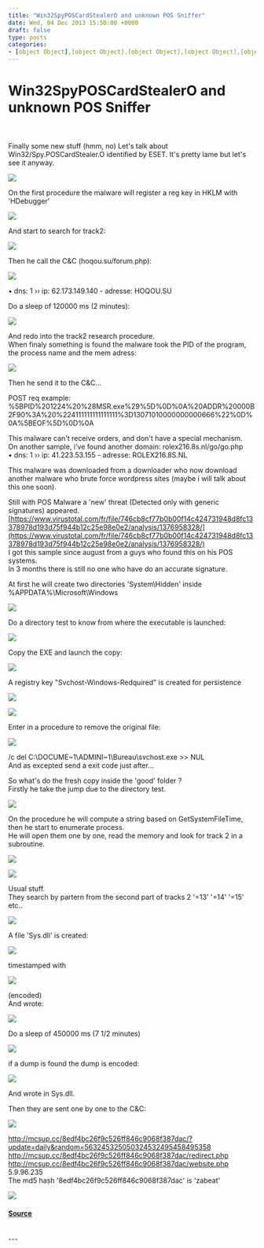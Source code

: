 ```yaml
---
title: "Win32SpyPOSCardStealerO and unknown POS Sniffer"
date: Wed, 04 Dec 2013 15:50:00 +0000
draft: false
type: posts
categories: 
- [object Object],[object Object],[object Object],[object Object],[object Object],[object Object]
---
```

# Win32SpyPOSCardStealerO and unknown POS Sniffer

<br/>

<br/>
Finally some new stuff (hmm, no)  
Let's talk about Win32/Spy.POSCardStealer.O identified by ESET.  
It's pretty lame but let's see it anyway.  

[![](https://blogger.googleusercontent.com/img/b/R29vZ2xl/AVvXsEjYNjhfFIJdWO1hRdU-MzDG2dNWjrlWgWgB_yM4hcyiN-6NxCvNMr9JZMhP3vhSZf1ZEmo3riXF3wViy5FSyOAFEzv8Ap6_SPMceTxixHD-90VFDQbMtTUgUsX14EBUGFpa2POXCjIOM5Y/s400/12-08-2013+21-53-55.png)](https://blogger.googleusercontent.com/img/b/R29vZ2xl/AVvXsEjYNjhfFIJdWO1hRdU-MzDG2dNWjrlWgWgB_yM4hcyiN-6NxCvNMr9JZMhP3vhSZf1ZEmo3riXF3wViy5FSyOAFEzv8Ap6_SPMceTxixHD-90VFDQbMtTUgUsX14EBUGFpa2POXCjIOM5Y/s1600/12-08-2013+21-53-55.png)

  
On the first procedure the malware will register a reg key in HKLM with 'HDebugger'  

[![](https://blogger.googleusercontent.com/img/b/R29vZ2xl/AVvXsEhomG0cyBtm68IE1dk3i2uNJYeYA8JBhFJY7xV2cU6EfzFLYrkD9rspDza_eYrANcTOmtKIaZgdFZmyIqINlhlKsPZbrEqbGicDpLgTdfu3I4qXa7L-sLdK4bVTibIQ4OR8gBi0Nhke68U/s400/12-08-2013+21-56-52.png)](https://blogger.googleusercontent.com/img/b/R29vZ2xl/AVvXsEhomG0cyBtm68IE1dk3i2uNJYeYA8JBhFJY7xV2cU6EfzFLYrkD9rspDza_eYrANcTOmtKIaZgdFZmyIqINlhlKsPZbrEqbGicDpLgTdfu3I4qXa7L-sLdK4bVTibIQ4OR8gBi0Nhke68U/s1600/12-08-2013+21-56-52.png)

  
And start to search for track2:  

[![](https://blogger.googleusercontent.com/img/b/R29vZ2xl/AVvXsEjh2qfsWQ4-V37s9yMhuv2Lj2B-fDzpA9ZThc_Wa3J_5TdGdmqPjWGo0qn5bzxJ98813rDsbkoKw__2XzzQ11BUGv3nM-0bRRyHMpzb6aq4A6KUVIVafhoGNZYHWCAF1hgN8w-O9MHtHIU/s400/12-08-2013+22-18-31.png)](https://blogger.googleusercontent.com/img/b/R29vZ2xl/AVvXsEjh2qfsWQ4-V37s9yMhuv2Lj2B-fDzpA9ZThc_Wa3J_5TdGdmqPjWGo0qn5bzxJ98813rDsbkoKw__2XzzQ11BUGv3nM-0bRRyHMpzb6aq4A6KUVIVafhoGNZYHWCAF1hgN8w-O9MHtHIU/s1600/12-08-2013+22-18-31.png)

  
Then he call the C&C (hoqou.su/forum.php):  

[![](https://blogger.googleusercontent.com/img/b/R29vZ2xl/AVvXsEhQS2AoeLKg9fPkX8hlfYMc_ZB7Yy7qy2nKFAzZNvnYI2eXgAsyh3MOPp1-CvvAzEiuciOmbwH-MaFd_9Y_k7Lee6uMy_gzsSn431LuP_3C-0eGMGVEZYg1mcbZc-EAnl4jqV4X2nutUNE/s400/12-08-2013+22-38-35.png)](https://blogger.googleusercontent.com/img/b/R29vZ2xl/AVvXsEhQS2AoeLKg9fPkX8hlfYMc_ZB7Yy7qy2nKFAzZNvnYI2eXgAsyh3MOPp1-CvvAzEiuciOmbwH-MaFd_9Y_k7Lee6uMy_gzsSn431LuP_3C-0eGMGVEZYg1mcbZc-EAnl4jqV4X2nutUNE/s1600/12-08-2013+22-38-35.png)

• dns: 1 ›› ip: 62.173.149.140 - adresse: HOQOU.SU  
  
Do a sleep of 120000 ms (2 minutes):  

[![](https://blogger.googleusercontent.com/img/b/R29vZ2xl/AVvXsEiGU4ski1jTqWdze5u-lVozxzMcBaAJK9tnSKCikyrbGdM55FwauI5oDPjhRl56gKXlrvdQZovQdSMi58YWexSvv0AVYeG84bNNzqhfGLTlcRJzuGNgMx00OWWvrBKZO6f8o2KsKlgFHzE/s400/12-08-2013+22-44-18.png)](https://blogger.googleusercontent.com/img/b/R29vZ2xl/AVvXsEiGU4ski1jTqWdze5u-lVozxzMcBaAJK9tnSKCikyrbGdM55FwauI5oDPjhRl56gKXlrvdQZovQdSMi58YWexSvv0AVYeG84bNNzqhfGLTlcRJzuGNgMx00OWWvrBKZO6f8o2KsKlgFHzE/s1600/12-08-2013+22-44-18.png)

  
And redo into the track2 research procedure.  
When finaly something is found the malware took the PID of the program, the process name and the mem adress:  

[![](https://blogger.googleusercontent.com/img/b/R29vZ2xl/AVvXsEhs94RCypx9kcQdfNYArvsfwTXOyHcyi_qhgISMWufkovdLnxSHY0EUdsX6t1NNkwJfyKIGjRw_fwQ4NbcLNPATbQRGt8t3Ga1qJQNAOwzxYdzLMGx0E328hZTWTPgjq6cU53m_KXMfjt0/s400/12-08-2013+23-00-47.png)](https://blogger.googleusercontent.com/img/b/R29vZ2xl/AVvXsEhs94RCypx9kcQdfNYArvsfwTXOyHcyi_qhgISMWufkovdLnxSHY0EUdsX6t1NNkwJfyKIGjRw_fwQ4NbcLNPATbQRGt8t3Ga1qJQNAOwzxYdzLMGx0E328hZTWTPgjq6cU53m_KXMfjt0/s1600/12-08-2013+23-00-47.png)

Then he send it to the C&C...  
  
POST req example:  
%5BPID%201224%20%28MSR.exe%29%5D%0D%0A%20ADDR%20000B2F90%3A%20%224111111111111111%3D13071010000000000666%22%0D%0A%5BEOF%5D%0D%0A  
  
This malware can't receive orders, and don't have a special mechanism.  
On another sample, i've found another domain: rolex216.8s.nl/go/go.php  
• dns: 1 ›› ip: 41.223.53.155 - adresse: ROLEX216.8S.NL  
  
This malware was downloaded from a downloader who now download another malware who brute force wordpress sites (maybe i will talk about this one soon).  
  
Still with POS Malware a 'new' threat (Detected only with generic signatures) appeared.  
[https://www.virustotal.com/fr/file/746cb8cf77b0b00f14c424731948d8fc13378978d193d75f944b12c25e98e0e2/analysis/1376958328/](https://www.virustotal.com/fr/file/746cb8cf77b0b00f14c424731948d8fc13378978d193d75f944b12c25e98e0e2/analysis/1376958328/)  
I got this sample since august from a guys who found this on his POS systems.  
In 3 months there is still no one who have do an accurate signature.  
  
At first he will create two directories 'System\\Hidden' inside %APPDATA%\\Microsoft\\Windows  

[![](https://blogger.googleusercontent.com/img/b/R29vZ2xl/AVvXsEgNOL_49r4bNm7PwWFN_h-uXbjW6ZE1u-5az53J5QRDVpAwJjBRT0x1of9A8y-oHc98mKIb6PcT2g6owLGtjUUJ3clWbQpm1AnZAR5Xm6EdOK4fk3Rq4DsZenuF42zm4ng2W7famATN3QA/s400/20-08-2013+00-37-35.png)](https://blogger.googleusercontent.com/img/b/R29vZ2xl/AVvXsEgNOL_49r4bNm7PwWFN_h-uXbjW6ZE1u-5az53J5QRDVpAwJjBRT0x1of9A8y-oHc98mKIb6PcT2g6owLGtjUUJ3clWbQpm1AnZAR5Xm6EdOK4fk3Rq4DsZenuF42zm4ng2W7famATN3QA/s1600/20-08-2013+00-37-35.png)

  
Do a directory test to know from where the executable is launched:  

[![](https://blogger.googleusercontent.com/img/b/R29vZ2xl/AVvXsEh8So20MwT1g2W6lp-B4_YJF0lzLv1PhsN0EFFEWueUo3Xqp1y6YOQHSB5UyR1GWyl_hbiGX_SNeg2tGADul9ZwNSGM6FvMk17WcM-Qk8WXVHT4iDw3BN-uaGJoQtphgp64NhKnAxQG2Kk/s400/20-08-2013+01-36-35.png)](https://blogger.googleusercontent.com/img/b/R29vZ2xl/AVvXsEh8So20MwT1g2W6lp-B4_YJF0lzLv1PhsN0EFFEWueUo3Xqp1y6YOQHSB5UyR1GWyl_hbiGX_SNeg2tGADul9ZwNSGM6FvMk17WcM-Qk8WXVHT4iDw3BN-uaGJoQtphgp64NhKnAxQG2Kk/s1600/20-08-2013+01-36-35.png)

  
Copy the EXE and launch the copy:  

[![](https://blogger.googleusercontent.com/img/b/R29vZ2xl/AVvXsEhHMWveezx07LJ8WM4fMD-f8ftF7z_fX92hF0lSZ4J0EUyDr4m5IU-m5L_igPji7Yp8wmdf_QbqLJdr-6eD9WL12Z9B_l7AzUYtUnj2Kxo5h90wIlUoqRRXLebC6KX8KnWnnVrGx1hnrY4/s400/20-08-2013+01-21-12.png)](https://blogger.googleusercontent.com/img/b/R29vZ2xl/AVvXsEhHMWveezx07LJ8WM4fMD-f8ftF7z_fX92hF0lSZ4J0EUyDr4m5IU-m5L_igPji7Yp8wmdf_QbqLJdr-6eD9WL12Z9B_l7AzUYtUnj2Kxo5h90wIlUoqRRXLebC6KX8KnWnnVrGx1hnrY4/s1600/20-08-2013+01-21-12.png)

  
A registry key "Svchost-Windows-Redquired" is created for persistence  

[![](https://blogger.googleusercontent.com/img/b/R29vZ2xl/AVvXsEhfc_dAI7dDs2k5xN5-C6VJFHHRTp6Pw5KpIUmJzahtJ0LBn2z7QQXWJUIur0jpzZnsAxJk6Emp8-EWbSuMJIdbWZebaDl_hpuKY03JgjTeJE9GQlk_sP1KDBi0o5sK8Lsgel8WSqJI-YI/s400/20-08-2013+01-24-40.png)](https://blogger.googleusercontent.com/img/b/R29vZ2xl/AVvXsEhfc_dAI7dDs2k5xN5-C6VJFHHRTp6Pw5KpIUmJzahtJ0LBn2z7QQXWJUIur0jpzZnsAxJk6Emp8-EWbSuMJIdbWZebaDl_hpuKY03JgjTeJE9GQlk_sP1KDBi0o5sK8Lsgel8WSqJI-YI/s1600/20-08-2013+01-24-40.png)

[![](https://blogger.googleusercontent.com/img/b/R29vZ2xl/AVvXsEiwzypdlKqUIMfhxzuflgNHqpORgxZGXAjcmG9WCkXJ2I4vBWKmj8tMK1J78MMHXNIIIjVdogobvjxxDqbcwrqVc0P-iHS1tP9y0fcZhR67LCiRGUa6-tY-LotM5Qq5G9RxPNI6SU6h01Y/s400/20-08-2013+01-26-46.png)](https://blogger.googleusercontent.com/img/b/R29vZ2xl/AVvXsEiwzypdlKqUIMfhxzuflgNHqpORgxZGXAjcmG9WCkXJ2I4vBWKmj8tMK1J78MMHXNIIIjVdogobvjxxDqbcwrqVc0P-iHS1tP9y0fcZhR67LCiRGUa6-tY-LotM5Qq5G9RxPNI6SU6h01Y/s1600/20-08-2013+01-26-46.png)

  
Enter in a procedure to remove the original file:  

[![](https://blogger.googleusercontent.com/img/b/R29vZ2xl/AVvXsEjxqH32kFyjDPfF30Xh7kWm253jM5fydaXQldR-3vaDdMsRvJFo7OweiD8m0NVGauC9OPH-v4_i2d1shmkiDqsC2DM8yuYiMBkVqowN3LBgsWeSjVLJW3EhIQsU1CGE0fF_qG3tuHd7TIk/s400/20-08-2013+01-28-11.png)](https://blogger.googleusercontent.com/img/b/R29vZ2xl/AVvXsEjxqH32kFyjDPfF30Xh7kWm253jM5fydaXQldR-3vaDdMsRvJFo7OweiD8m0NVGauC9OPH-v4_i2d1shmkiDqsC2DM8yuYiMBkVqowN3LBgsWeSjVLJW3EhIQsU1CGE0fF_qG3tuHd7TIk/s1600/20-08-2013+01-28-11.png)

/c del C:\\DOCUME~1\\ADMINI~1\\Bureau\\svchost.exe >> NUL  
And as excepted send a exit code just after...  
  
So what's do the fresh copy inside the 'good' folder ?  
Firstly he take the jump due to the directory test.  

[![](https://blogger.googleusercontent.com/img/b/R29vZ2xl/AVvXsEjhimIB6bcZdU0f2qB7OSrkqIoamK3XI-ahmh688pG3pEI0TdT3XFBjVqmU4Hrf-jm9m3dVt27UHZo0Mfwd6gwv_3lgdUpjG0dkrddy2PyA6NmwV8BFPhhMweWe0tf8W3UikhuyG1tjba0/s400/20-08-2013+01-42-34.png)](https://blogger.googleusercontent.com/img/b/R29vZ2xl/AVvXsEjhimIB6bcZdU0f2qB7OSrkqIoamK3XI-ahmh688pG3pEI0TdT3XFBjVqmU4Hrf-jm9m3dVt27UHZo0Mfwd6gwv_3lgdUpjG0dkrddy2PyA6NmwV8BFPhhMweWe0tf8W3UikhuyG1tjba0/s1600/20-08-2013+01-42-34.png)

  
On the procedure he will compute a string based on GetSystemFileTime, then he start to enumerate process.  
He will open them one by one, read the memory and look for track 2 in a subroutine.  

[![](https://blogger.googleusercontent.com/img/b/R29vZ2xl/AVvXsEioyj6c_yLKGbeCM6BTRzy4qr8SjcVi7w6lKXCt_o7_48zt-c_j9NiFbRMtMPmez-8tDLeYsqP1pH-Gzd3IoOz5xo9ytkDwB_ZuA3sQecLrATJQzNBMNsvQVpswd2KJi54INKShqAByYhs/s400/20-08-2013+02-05-04.png)](https://blogger.googleusercontent.com/img/b/R29vZ2xl/AVvXsEioyj6c_yLKGbeCM6BTRzy4qr8SjcVi7w6lKXCt_o7_48zt-c_j9NiFbRMtMPmez-8tDLeYsqP1pH-Gzd3IoOz5xo9ytkDwB_ZuA3sQecLrATJQzNBMNsvQVpswd2KJi54INKShqAByYhs/s1600/20-08-2013+02-05-04.png)

[![](https://blogger.googleusercontent.com/img/b/R29vZ2xl/AVvXsEguhyqmXfSLusQS8CRiqfmvCU-f40SbXTvB8u9MnkfeqRcjHM9Uvbcv-WqUDYY9pLACAqcEcJofGabz-njT9dTAfZ2sbC0IOFy4xnRALqMBasYKnG2aPz0zCinUxbg4_e2mMs3o6ElW3yQ/s400/20-08-2013+01-54-04.png)](https://blogger.googleusercontent.com/img/b/R29vZ2xl/AVvXsEguhyqmXfSLusQS8CRiqfmvCU-f40SbXTvB8u9MnkfeqRcjHM9Uvbcv-WqUDYY9pLACAqcEcJofGabz-njT9dTAfZ2sbC0IOFy4xnRALqMBasYKnG2aPz0zCinUxbg4_e2mMs3o6ElW3yQ/s1600/20-08-2013+01-54-04.png)

Usual stuff.  
They search by partern from the second part of tracks 2 '=13' '=14' '=15' etc..  

[![](https://blogger.googleusercontent.com/img/b/R29vZ2xl/AVvXsEgnpVZFmbXL_Mdve65WTNnHqPvkFN_feLysXFvZ_tMcL5uKABmjn7GYbLW1fDZktfiM90kU7BQOi5vivUFkXhiFBaZWKF5XEQBfTs3h5BgSD05jsYoNPJ0kJKRn2nNO8y6ziLq_VJBUxbk/s400/25-08-2013+18-31-13.png)](https://blogger.googleusercontent.com/img/b/R29vZ2xl/AVvXsEgnpVZFmbXL_Mdve65WTNnHqPvkFN_feLysXFvZ_tMcL5uKABmjn7GYbLW1fDZktfiM90kU7BQOi5vivUFkXhiFBaZWKF5XEQBfTs3h5BgSD05jsYoNPJ0kJKRn2nNO8y6ziLq_VJBUxbk/s1600/25-08-2013+18-31-13.png)

  
A file 'Sys.dll' is created:  

[![](https://blogger.googleusercontent.com/img/b/R29vZ2xl/AVvXsEhTRHsmW9FK7NSg5_tepgc6UJP9uxe380405jF3iyNm7nH0Q_gfGMb17Lh0Onticl3zvuhJ8m7SFO93vkoacNE2Aw1sguhuZmHZmqW0j-eczLC1Uxug4Xe6T1VtTVmcX8WPjOKlPamHnSg/s400/22-08-2013+15-21-44.png)](https://blogger.googleusercontent.com/img/b/R29vZ2xl/AVvXsEhTRHsmW9FK7NSg5_tepgc6UJP9uxe380405jF3iyNm7nH0Q_gfGMb17Lh0Onticl3zvuhJ8m7SFO93vkoacNE2Aw1sguhuZmHZmqW0j-eczLC1Uxug4Xe6T1VtTVmcX8WPjOKlPamHnSg/s1600/22-08-2013+15-21-44.png)

timestamped with  

[![](https://blogger.googleusercontent.com/img/b/R29vZ2xl/AVvXsEgKV3ToVuOItbevbjcT2rc2mtj82d1t75sp0aPRaT0SOQZqqzcZPepNVKS-SiV6d8lhqnIiv4MlLmk-dVxJhnVlWoSp6IqpLtMIzchD8wc1mZc-RBVu6-XwKVR8gESlPN5niYcAmU8Lkxs/s1600/25-08-2013+18-21-10.png)](https://blogger.googleusercontent.com/img/b/R29vZ2xl/AVvXsEgKV3ToVuOItbevbjcT2rc2mtj82d1t75sp0aPRaT0SOQZqqzcZPepNVKS-SiV6d8lhqnIiv4MlLmk-dVxJhnVlWoSp6IqpLtMIzchD8wc1mZc-RBVu6-XwKVR8gESlPN5niYcAmU8Lkxs/s1600/25-08-2013+18-21-10.png)

(encoded)  
And wrote:  

[![](https://blogger.googleusercontent.com/img/b/R29vZ2xl/AVvXsEjzZoQq73WkppAiWREiOl5hy53qtc6hOaMK6ddluwmR0yCd2TTO-c5nTEFG6uiAbm9Jid6q1PZ1wAjPk8RNegVANigdVSZEuJlwglxxKqYRYJslPpiza7KMhxcZ16jM3n1VDTI9ik2ocqE/s400/22-08-2013+15-43-37.png)](https://blogger.googleusercontent.com/img/b/R29vZ2xl/AVvXsEjzZoQq73WkppAiWREiOl5hy53qtc6hOaMK6ddluwmR0yCd2TTO-c5nTEFG6uiAbm9Jid6q1PZ1wAjPk8RNegVANigdVSZEuJlwglxxKqYRYJslPpiza7KMhxcZ16jM3n1VDTI9ik2ocqE/s1600/22-08-2013+15-43-37.png)

  
Do a sleep of 450000 ms (7 1/2 minutes)  

[![](https://blogger.googleusercontent.com/img/b/R29vZ2xl/AVvXsEgzoPtWPRpk82KHlxP45HROhbBNOHw8O_qwfq2ZALgaNXsFC_3t0dc9iu8ETFNTIEbDPbAZ4uNRFsTsIcqREQrOUZFl1BkECqvL-NL8ljNjUJkmCve9lcjnmq8fNqE5-nLPQ76_gfevjhY/s400/20-08-2013+02-24-42.png)](https://blogger.googleusercontent.com/img/b/R29vZ2xl/AVvXsEgzoPtWPRpk82KHlxP45HROhbBNOHw8O_qwfq2ZALgaNXsFC_3t0dc9iu8ETFNTIEbDPbAZ4uNRFsTsIcqREQrOUZFl1BkECqvL-NL8ljNjUJkmCve9lcjnmq8fNqE5-nLPQ76_gfevjhY/s1600/20-08-2013+02-24-42.png)

  
if a dump is found the dump is encoded:  

[![](https://blogger.googleusercontent.com/img/b/R29vZ2xl/AVvXsEiN-tL4fLosqquCqOb1MOnGI6z6PgdRXNfLlcFzgdK9f42_rPIaHy7Sld-6wCuYRXCFn2gVr9NTMe4028RJGox-QFExV8fzoiaDbd4ez-ebxV-6Eca5f00BGbPT14eJJUu1tFIxVqK2RCM/s400/25-08-2013+17-51-28.png)](https://blogger.googleusercontent.com/img/b/R29vZ2xl/AVvXsEiN-tL4fLosqquCqOb1MOnGI6z6PgdRXNfLlcFzgdK9f42_rPIaHy7Sld-6wCuYRXCFn2gVr9NTMe4028RJGox-QFExV8fzoiaDbd4ez-ebxV-6Eca5f00BGbPT14eJJUu1tFIxVqK2RCM/s1600/25-08-2013+17-51-28.png)

And wrote in Sys.dll.  
  
Then they are sent one by one to the C&C:  

[![](https://blogger.googleusercontent.com/img/b/R29vZ2xl/AVvXsEiG4iQUNKPc0zOyXGBFmR0sZWjkXwnEtYJK_orCDZQbZrfTDmaBUCE2v1ErVDVK-igy3YFG5j0ji3dCjlswo8CFOhUWSwxQA6fW_LCAL6E3C_FctR8g6tikhWIcSMFbq66-e3RkeuAi5CE/s400/25-08-2013+18-06-25.png)](https://blogger.googleusercontent.com/img/b/R29vZ2xl/AVvXsEiG4iQUNKPc0zOyXGBFmR0sZWjkXwnEtYJK_orCDZQbZrfTDmaBUCE2v1ErVDVK-igy3YFG5j0ji3dCjlswo8CFOhUWSwxQA6fW_LCAL6E3C_FctR8g6tikhWIcSMFbq66-e3RkeuAi5CE/s1600/25-08-2013+18-06-25.png)

  
http://mcsup.cc/8edf4bc26f9c526ff846c9068f387dac/?update=daily&random=563245325050324532495458495358  
http://mcsup.cc/8edf4bc26f9c526ff846c9068f387dac/redirect.php  
http://mcsup.cc/8edf4bc26f9c526ff846c9068f387dac/website.php  
5.9.96.235  
The md5 hash '8edf4bc26f9c526ff846c9068f387dac' is 'zabeat'  
  

[![](https://blogger.googleusercontent.com/img/b/R29vZ2xl/AVvXsEgbYeeuNj2cDCsB_Saqac-zeVxqZ79UAmjeRev0hnjlWVjagTTsivEH3enZn_M4ev2O6Z0aQFi9pPkQaEcmMREEEOB7rAuOQ67BshzaasknyKayaoQ-8P910kiRPxGvtup0qJVCRUcctiQ/s400/25-09-2013+09-53-55.png)](https://blogger.googleusercontent.com/img/b/R29vZ2xl/AVvXsEgbYeeuNj2cDCsB_Saqac-zeVxqZ79UAmjeRev0hnjlWVjagTTsivEH3enZn_M4ev2O6Z0aQFi9pPkQaEcmMREEEOB7rAuOQ67BshzaasknyKayaoQ-8P910kiRPxGvtup0qJVCRUcctiQ/s1600/25-09-2013+09-53-55.png)

#### [Source](https://www.xylibox.com/2013/12/win32spyposcardstealero-and-unknown-pos.html)

<br/>
---
